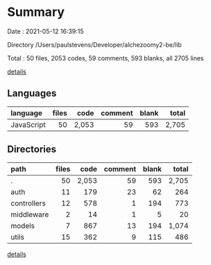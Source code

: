 # Summary

Date : 2021-05-12 16:39:15

Directory /Users/paulstevens/Developer/alchezoomy2-be/lib

Total : 50 files,  2053 codes, 59 comments, 593 blanks, all 2705 lines

[details](details.md)

## Languages
| language | files | code | comment | blank | total |
| :--- | ---: | ---: | ---: | ---: | ---: |
| JavaScript | 50 | 2,053 | 59 | 593 | 2,705 |

## Directories
| path | files | code | comment | blank | total |
| :--- | ---: | ---: | ---: | ---: | ---: |
| . | 50 | 2,053 | 59 | 593 | 2,705 |
| auth | 11 | 179 | 23 | 62 | 264 |
| controllers | 12 | 578 | 1 | 194 | 773 |
| middleware | 2 | 14 | 1 | 5 | 20 |
| models | 7 | 867 | 13 | 194 | 1,074 |
| utils | 15 | 362 | 9 | 115 | 486 |

[details](details.md)
